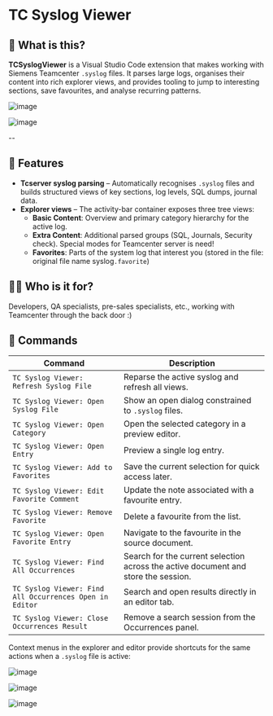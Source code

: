 # TC Syslog Viewer

## 🚀 What is this?

**TCSyslogViewer** is a Visual Studio Code extension that makes working with Siemens Teamcenter `.syslog` files. 
It parses large logs, organises their content into rich explorer views, and provides tooling to jump to interesting sections, save favourites, and analyse recurring patterns.

![image](https://github.com/user-attachments/assets/b4190216-9db9-491d-a989-994f7eb39a0b?raw=true)

![image](https://github.com/user-attachments/assets/6a1f8033-af79-4fc6-afe7-41fd816075c2?raw=true)

--

## 🎯 Features

- **Tcserver syslog parsing** – Automatically recognises `.syslog` files and builds structured views of key sections, log levels, SQL dumps, journal data.
- **Explorer views** – The activity-bar container exposes three tree views:
  - **Basic Content**: Overview and primary category hierarchy for the active log.
  - **Extra Content**: Additional parsed groups (SQL, Journals, Security check). Special modes for Teamcenter server is need!
  - **Favorites**: Parts of the system log that interest you (stored in the file: original file name syslog`.favorite`)

## 🧑‍💼 Who is it for?

Developers, QA specialists, pre-sales specialists, etc., working with Teamcenter through the back door :)

## 💊 Commands

| Command | Description |
| --- | --- |
| `TC Syslog Viewer: Refresh Syslog File` | Reparse the active syslog and refresh all views. |
| `TC Syslog Viewer: Open Syslog File` | Show an open dialog constrained to `.syslog` files. |
| `TC Syslog Viewer: Open Category` | Open the selected category in a preview editor. |
| `TC Syslog Viewer: Open Entry` | Preview a single log entry. |
| `TC Syslog Viewer: Add to Favorites` | Save the current selection for quick access later. |
| `TC Syslog Viewer: Edit Favorite Comment` | Update the note associated with a favourite entry. |
| `TC Syslog Viewer: Remove Favorite` | Delete a favourite from the list. |
| `TC Syslog Viewer: Open Favorite Entry` | Navigate to the favourite in the source document. |
| `TC Syslog Viewer: Find All Occurrences` | Search for the current selection across the active document and store the session. |
| `TC Syslog Viewer: Find All Occurrences Open in Editor` | Search and open results directly in an editor tab. |
| `TC Syslog Viewer: Close Occurrences Result` | Remove a search session from the Occurrences panel. |

Context menus in the explorer and editor provide shortcuts for the same actions when a `.syslog` file is active:

![image](https://github.com/user-attachments/assets/949bb6c1-5b0d-4b6d-ba1a-f30b27d3ad5b?raw=true)

![image](https://github.com/user-attachments/assets/64bafcab-706f-46d6-a4fd-06b70a100299?raw=true)

![image](https://github.com/user-attachments/assets/b5d1834e-6872-44b7-ba22-b535cd412ea3?raw=true)

